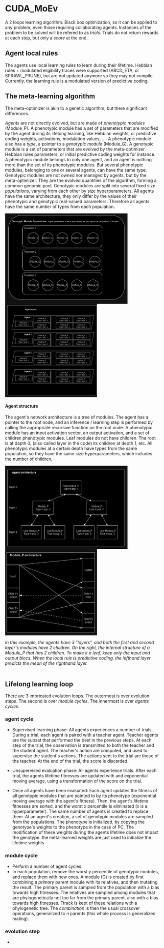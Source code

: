 # CUDA_MoEv

A 2 loops learning algorithm. Black box optimization, so it can be applied to any problem, even those requiring collaborating agents. Instances of the problem to be solved will be refered to as *trials*. Trials do not return rewards at each step, but only a *score* at the end.

## Agent local rules

The agents use local learning rules to learn during their lifetime. Hebbian rules + modulated eligibility traces were supported (ABCD_ETA, or SPRAWL_PRUNE), but are not updated anymore so they may not compile. Currently, the learning rule is a modulated version of predictive coding. 

## The meta-learning algorithm

The meta-optimizer is akin to a genetic algorithm, but there significant differences.

*Agents* are not directly evolved, but are made of *phenotypic modules* (Module_P). A phenotypic module has a set of parameters that are modified by the agent during its lifelong learning, like Hebbian weights, or predictive coding weights, activations, modulation values, .... A phenotypic module also has a *type*, a pointer to a *genotypic module* (Module_G). A genotypic module is a set of parameters that are evolved by the meta-optimizer. Hebbian rules parameters, or initial predictive coding weights for instance. 
A phenotypic module belongs to only one agent, and an agent is nothing more than the set of its phenotypic modules. But several phenotypic modules, belonging to one or several agents, can have the same type. Genotypic modules are not owned nor managed by agents, but by the meta-optimizer. They are the evolved quantities of the algorithm, forming a common genomic pool. 
Genotypic modules are split into several fixed size *populations*, varying from each other by size hyperparameters. All agents have the same architecture, they only differ by the values of their phenotypic and genotypic real-valued parameters. Therefore all agents have the same number of types from each population. 

<img align="left" width = 400 src="./diagrams/populations.png">
<img align="center" width = 300 src="./diagrams/agentsPool.png">

#### Agent structure

The agent's network architecture is a tree of modules. The agent has a pointer to the root node, and an inference / learning step is performed by calling the appropriate recursive function on the root node. 
A phenotypic module has an input activation vector, an output activation, and a set of children phenotypic modules. Leaf modules do not have children. The root is at depth 0, (also called layer in the code)
its children at depth 1, etc. All phenotypic modules at a certain depth have types from the same population, so they have the same size hyperparameters, which includes the number of children. 

<img align="left" width = 400 src="./diagrams/agentArchitecture.png">
<img align="center" width = 300 src="./diagrams/moduleArchitecture.png">

*In this example, the agents have 3 "layers", and both the first and second layer's modules have 2 children. On the right, the internal structure of a Module_P that has 2 children. To make it a leaf, keep only the input and output blocs. When the local rule is predictive coding, the lefthand layer predicts the mean of the righthand layer.*
<br />
<br />
## Lifelong learning loop

There are 3 imbricated evolution loops. The outermost is over evolution steps. The second is over *module cycles*. The innermost is over *agents cycles*.

### agent cycle

- Supervised learning phase: All agents experiences a number of trials. During a trial, each agent is paired with a teacher agent. Teacher agents are the subset that performed the best in the previous steps. At each step of the trial, the observation is transmitted to both the teacher and the student agent. The teacher's action are computed, and used to supervise the student's actions. The actions sent to the trial are those of the teacher. At the end of the trial, the score is discarded.

- Unsupervised evaluation phase: All agents experience trials. After each trial, the agents lifetime fitnesses are updated with and exponential moving average, using a transformation of the score on the trial.

- Once all agents have been evaluated: Each agent updates the fitness of all genotypic modules that are pointed to by its phenotype (exponential moving average with the agent's fitness). Then, the agent's lifetime fitnesses are sorted, and the worst x percentile is eliminated (x is a hyperparameter). The same number of agents is created to replace them. At an agent's creation, a set of genotypic modules are sampled from the populations. The phenotype is initialized, by copying the genotype's weights to the phenotype in the case of PC. The modification of these weights during the agents lifetime does not impact the genotype: the meta-learned weights are just used to initialize the lifetime weights.

### module cycle

- Perform a number of agent cycles.
- In each population, remove the worst y percentile of genotypic modules, and replace them with new ones. A module (G) is created by first combining a *primary* parent module with its relatives, and then mutating the result. The primary parent is sampled from the population with a bias towards high fitnesses. The relatives are sampled among modules that are phylogenetically not too far from the primary parent, also with a bias towards high fitnesses. Ttrack is kept of these relations with a phylogenetic tree. The *combination* is then the usual crossover operations, generalized to *n* parents (this whole process is generalized mating).

### evolution step

- 

